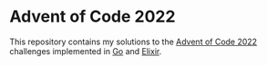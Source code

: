 # Advent of Code 2022

This repository contains my solutions to the [Advent of Code 2022](https://adventofcode.com/) challenges implemented in [Go](https://golang.org/) and [Elixir](https://elixir-lang.org/).